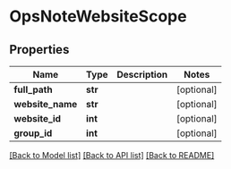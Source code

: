 # OpsNoteWebsiteScope

## Properties
Name | Type | Description | Notes
------------ | ------------- | ------------- | -------------
**full_path** | **str** |  | [optional] 
**website_name** | **str** |  | [optional] 
**website_id** | **int** |  | [optional] 
**group_id** | **int** |  | [optional] 

[[Back to Model list]](../README.md#documentation-for-models) [[Back to API list]](../README.md#documentation-for-api-endpoints) [[Back to README]](../README.md)


